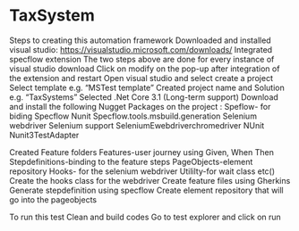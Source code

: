 # TaxSystem
Steps to creating this automation framework
Downloaded and installed visual studio:  https://visualstudio.microsoft.com/downloads/
 Integrated specflow extension
The two steps above are done for every instance of visual studio download
Click on modify on the pop-up after integration of the extension and restart
Open visual studio and select create a project
Select template e.g. “MSTest template”
Created project name  and Solution e.g.  “TaxSystems” 
Selected .Net Core 3.1 (Long-term support)
Download and install the following Nugget Packages on the project :
Speflow- for biding
Specflow Nunit
Specflow.tools.msbuild.generation
Selenium webdriver
Selenium support
SeleniumEwebdriverchromedriver
 NUnit 
Nunit3TestAdapter

Created Feature folders
Features-user journey using Given, When Then
Stepdefinitions-binding to the feature steps
PageObjects-element repository
Hooks- for the selenium webdriver
Utililty-for wait class etc()
Create the hooks class for the webdriver
Create feature files using Gherkins
Generate stepdefinition using specflow
Create element repository that will go into the pageobjects


To run this test
Clean and build codes
Go to test explorer and click on run
